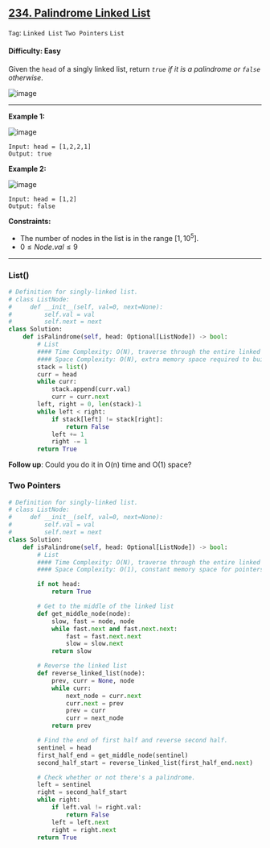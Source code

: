 ## [234. Palindrome Linked List](https://leetcode.com/problems/palindrome-linked-list)

```Tag```: ```Linked List``` ```Two Pointers``` ```List```

#### Difficulty: Easy

Given the ```head``` of a singly linked list, return _```true``` if it is a palindrome or ```false``` otherwise_.

![image](https://github.com/quananhle/Python/assets/35042430/67dbc609-3037-4e6f-8e96-02890e04fd3f)

---

__Example 1:__

![image](https://assets.leetcode.com/uploads/2021/03/03/pal1linked-list.jpg)
```
Input: head = [1,2,2,1]
Output: true
```

__Example 2:__

![image](https://assets.leetcode.com/uploads/2021/03/03/pal2linked-list.jpg)
```
Input: head = [1,2]
Output: false
```

__Constraints:__

- The number of nodes in the list is in the range $[1, 10^5]$.
- $0 \le Node.val \le 9$

---

### List()

```Python
# Definition for singly-linked list.
# class ListNode:
#     def __init__(self, val=0, next=None):
#         self.val = val
#         self.next = next
class Solution:
    def isPalindrome(self, head: Optional[ListNode]) -> bool:
        # List
        #### Time Complexity: O(N), traverse through the entire linked list to build the array
        #### Space Complexity: O(N), extra memory space required to build the array
        stack = list()
        curr = head
        while curr:
            stack.append(curr.val)
            curr = curr.next
        left, right = 0, len(stack)-1
        while left < right:
            if stack[left] != stack[right]:
                return False
            left += 1
            right -= 1
        return True
```

__Follow up__: Could you do it in O(n) time and O(1) space?

### Two Pointers

```Python
# Definition for singly-linked list.
# class ListNode:
#     def __init__(self, val=0, next=None):
#         self.val = val
#         self.next = next
class Solution:
    def isPalindrome(self, head: Optional[ListNode]) -> bool:
        # List
        #### Time Complexity: O(N), traverse through the entire linked list to build the array
        #### Space Complexity: O(1), constant memory space for pointers

        if not head:
            return True

        # Get to the middle of the linked list
        def get_middle_node(node):
            slow, fast = node, node
            while fast.next and fast.next.next:
                fast = fast.next.next                
                slow = slow.next
            return slow

        # Reverse the linked list
        def reverse_linked_list(node):
            prev, curr = None, node
            while curr:
                next_node = curr.next
                curr.next = prev
                prev = curr
                curr = next_node
            return prev

        # Find the end of first half and reverse second half.
        sentinel = head
        first_half_end = get_middle_node(sentinel)
        second_half_start = reverse_linked_list(first_half_end.next)

        # Check whether or not there's a palindrome.
        left = sentinel
        right = second_half_start 
        while right:
            if left.val != right.val:
                return False
            left = left.next
            right = right.next
        return True
```

